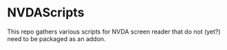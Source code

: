 # NVDAScripts
This repo gathers various scripts for NVDA screen reader that do not (yet?) need to be packaged as an addon.
